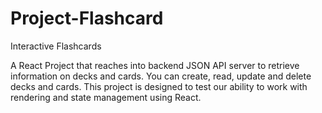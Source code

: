 # Project-Flashcard
 Interactive Flashcards
 
 A React Project that reaches into backend JSON API server to retrieve information on decks and cards. You can create, read, update and delete decks and cards. This project is designed to test our ability to work with rendering and state management using React.
